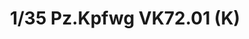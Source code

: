 ---
layout: product
title: "1/35 Pz.Kpfwg VK72.01 (K)"
price: "6700" 
desc: "Maketa"
img_path: "/assets/img/AH35A007.jpg"
brand: "N/A"
available: false
special_offer: false
new: false
soon: false
cat: "010000"
subcat: "014900"
subsubcat: "0N/A"
sifra: "AH35A007"
popular: false
---